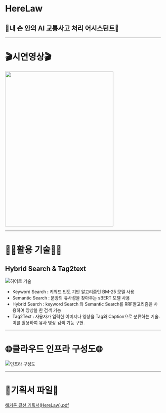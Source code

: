 # HereLaw
## 🚗내 손 안의 AI 교통사고 처리 어시스턴트🚗
------------------------------

# 🎬시연영상🎬
<img src="https://github.com/kimtaehyuk1/HereLaw/assets/67897827/459eea32-b040-4043-a5bf-e4ebf42511c8" width="350" height="500"/>

------------------------------

# 👨‍💻활용 기술👨‍💻
## Hybrid Search & Tag2text 
![히어로 기술](https://github.com/kimtaehyuk1/HereLaw/assets/67897827/b5b6e42b-2b8f-4768-b802-afdfd9c78f19)
- Keyword Search : 키워드 빈도 기반 알고리즘인 BM-25 모델 사용
- Semantic Search : 문장의 유사성을 찾아주는 sBERT 모델 사용
- Hybrid Search : keyword Search 와 Semantic Search를 RRF알고리즘을 사용하여 앙상블 한 검색 기능
- Tag2Text : 사용자가 입력한 이미지나 영상을 Tag와 Caption으로 분류하는 기술. 이를 활용하여 유사 영상 검색 기능 구현.

-----------------------------------------

# 🌐클라우드 인프라 구성도🌐
![인프라 구성도](https://github.com/kimtaehyuk1/HereLaw/assets/67897827/35302abb-851f-444a-88b3-c68389d7d431)

-----------------------------------------
# 🧾기획서 파일🧾
[해커톤 결선 기획서(HereLaw).pdf](https://github.com/kimtaehyuk1/HereLaw/files/11930027/default.pdf)
